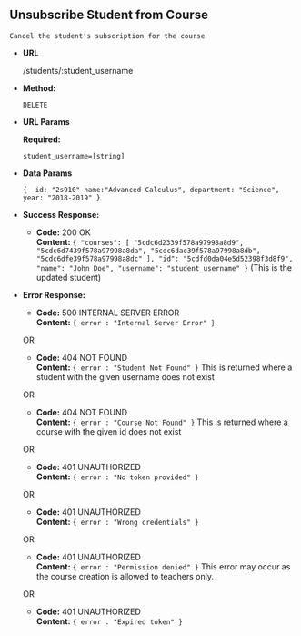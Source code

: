 **Unsubscribe Student from Course**
----

    Cancel the student's subscription for the course
* **URL**

  /students/:student_username

* **Method:**

  `DELETE`
  
*  **URL Params**

   **Required:**
 
   `student_username=[string]`<br/>
   
* **Data Params**

    `{  id: "2s910"
            name:"Advanced Calculus",
            department: "Science",
            year: "2018-2019"
        }`

* **Success Response:**

  * **Code:** 200 OK <br />
    **Content:** `{
    "courses": [
        "5cdc6d2339f578a97998a8d9",
        "5cdc6d7439f578a97998a8da",
        "5cdc6dac39f578a97998a8db",
        "5cdc6dfe39f578a97998a8dc"
    ],
    "id": "5cdfd0da04e5d52398f3d8f9",
    "name": "John Doe",
    "username": "student_username"
}` (This is the updated student)
 
* **Error Response:**

  * **Code:** 500 INTERNAL SERVER ERROR <br />
    **Content:** `{ error : "Internal Server Error" }`
    
  OR

  * **Code:** 404 NOT FOUND <br />
    **Content:** `{ error : "Student Not Found" }`
    This is returned where a student with the given username does not exist
    
  OR

  * **Code:** 404 NOT FOUND <br />
    **Content:** `{ error : "Course Not Found" }`
    This is returned where a course with the given id does not exist
    
  OR

  * **Code:** 401 UNAUTHORIZED <br />
    **Content:** `{ error : "No token provided" }`
    
  OR

  * **Code:** 401 UNAUTHORIZED <br />
    **Content:** `{ error : "Wrong credentials" }`
    
  OR

  * **Code:** 401 UNAUTHORIZED <br />
    **Content:** `{ error : "Permission denied" }` This error may occur as the course creation is allowed to teachers only.
    
  OR

  * **Code:** 401 UNAUTHORIZED <br />
    **Content:** `{ error : "Expired token" }`
     